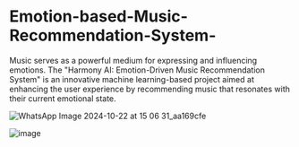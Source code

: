 # Emotion-based-Music-Recommendation-System-
Music serves as a powerful  medium for expressing and influencing emotions. The  "Harmony AI: Emotion-Driven Music Recommendation  System" is an innovative machine learning-based project aimed  at enhancing the user experience by recommending music that  resonates with their current emotional state. 


![WhatsApp Image 2024-10-22 at 15 06 31_aa169cfe](https://github.com/user-attachments/assets/46ff5ece-8ad7-4955-b8fb-d314e9c54f1d)

![image](https://github.com/user-attachments/assets/1ef0c918-face-4aae-97c7-965214dce3fe)
